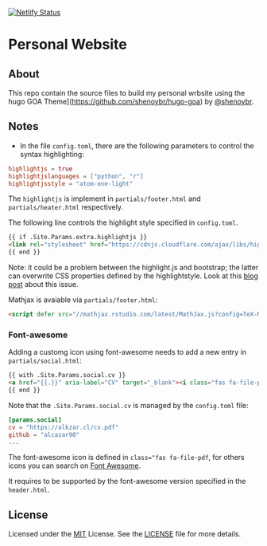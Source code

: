 [![Netlify Status](https://api.netlify.com/api/v1/badges/cc461dd3-e527-458f-8da2-8037e8623765/deploy-status)](https://app.netlify.com/sites/alkzar/deploys)

# Personal Website

## About

This repo contain the source files to build my personal wrbsite using
the hugo GOA Theme](https://github.com/shenoybr/hugo-goa) by [@shenoybr](https://github.com/shenoybr).

## Notes

- In the file `config.toml`, there are the following parameters to control
the syntax highlighting:

```toml
highlightjs = true
highlightjslanguages = ["python", "r"]
highlightjsstyle = "atom-one-light"
```

The `highlightjs` is implement in `partials/footer.html` and `partials/heater.html`
respectively.

The following line controls the highlight style specified in `config.toml`.

```html
{{ if .Site.Params.extra.highlightjs }}
<link rel="stylesheet" href="https://cdnjs.cloudflare.com/ajax/libs/highlight.js/9.12.0/styles/{{ .Site.Params.extra.highlightjsstyle | default "default" }}.min.css">
{{ end }}
```

Note: it could be a problem between the highlight.js and bootstrap; the latter can overwrite CSS properties defined by the highlightstyle. Look at this [blog post](https://amber.rbind.io/2017/11/15/syntaxhighlighting/) about this issue.

Mathjax is avaiable via `partials/footer.html`:

```html
<script defer src="//mathjax.rstudio.com/latest/MathJax.js?config=TeX-MML-AM_CHTML"></script>
```
### Font-awesome

Adding a customg icon using font-awesome needs to add a new entry in `partials/social.html`:

```html
{{ with .Site.Params.social.cv }}
<a href="{{.}}" aria-label="CV" target="_blank"><i class="fas fa-file-pdf" aria-hidden="true"></i></a>
{{ end }}
```

Note that the `.Site.Params.social.cv` is managed by the `config.toml` file:

```toml
[params.social]
cv = "https://alkzar.cl/cv.pdf"
github = "alcazar90"
...
```

The font-awesome icon is defined in `class="fas fa-file-pdf`, for others icons
you can search on [Font Awesome](https://fontawesome.com/v5.15/icons/file-pdf?style=solid).

It requires to be supported by the font-awesome version specified in the `header.html`.

## License

Licensed under the [MIT](https://opensource.org/licenses/MIT) License. See the [LICENSE](https://raw.githubusercontent.com/shenoybr/hugo-goa-demo/master/LICENSE) file for more details.
